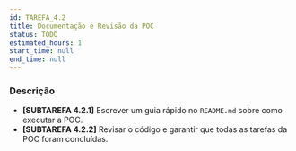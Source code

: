 ```yaml
---
id: TAREFA_4.2
title: Documentação e Revisão da POC
status: TODO
estimated_hours: 1
start_time: null
end_time: null
---
```


### Descrição

- **[SUBTAREFA 4.2.1]** Escrever um guia rápido no `README.md` sobre como executar a POC.
- **[SUBTAREFA 4.2.2]** Revisar o código e garantir que todas as tarefas da POC foram concluídas.
